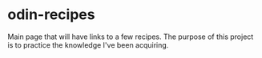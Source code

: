 # odin-recipes
Main page that will have links to a few recipes. The purpose of this project 
is to practice the knowledge I've been acquiring.
